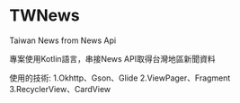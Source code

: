 # TWNews
Taiwan News from News Api

專案使用Kotlin語言，串接News API取得台灣地區新聞資料

使用的技術:
 1.Okhttp、Gson、Glide
 2.ViewPager、Fragment
 3.RecyclerView、CardView
